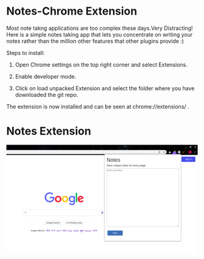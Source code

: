 # Notes-Chrome Extension

Most note takng applications are too complex these days.Very Distracting!
 Here is a simple notes taking app that lets you concentrate on writing your notes rather than the million other features that other plugins provide :)


 Steps to install:

 1. Open Chrome settings on the top right corner and select Extensions.

 2. Enable developer mode.

 3. Click on load unpacked Extension and select the folder where you have downloaded the git repo.


 The extension is now installed and can be seen at chrome://extensions/ .


# Notes Extension
 ![alt text](images/screenshot.png)



